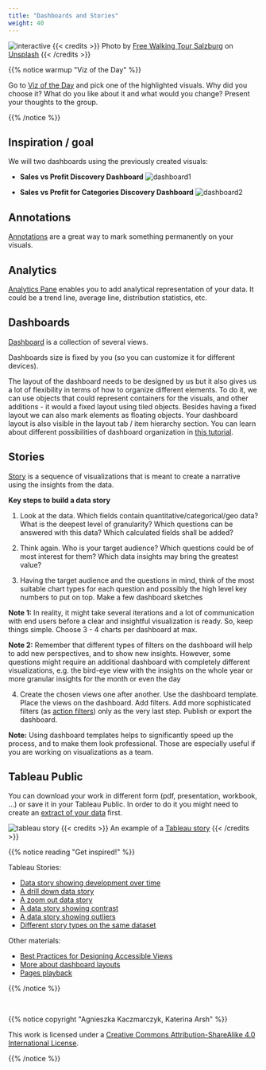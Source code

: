 ```yaml
---
title: "Dashboards and Stories"
weight: 40
---
```


![interactive](/images/manipulation.jpg)
{{< credits >}}
Photo by <a href="https://unsplash.com/@freewalkingtoursalzburg?utm_source=unsplash&utm_medium=referral&utm_content=creditCopyText">Free Walking Tour Salzburg</a> on <a href="https://unsplash.com/s/photos/puppet?utm_source=unsplash&utm_medium=referral&utm_content=creditCopyText">Unsplash</a>
{{< /credits >}}

{{% notice warmup "Viz of the Day" %}}

Go to [Viz of the Day](https://public.tableau.com/app/discover/viz-of-the-day) and pick one of the highlighted visuals. Why did you choose it? What do you like about it and what would you change? Present your thoughts to the group.

{{% /notice %}}


## Inspiration / goal
We will two dashboards using the previously created visuals:

- **Sales vs Profit Discovery Dashboard**
![dashboard1](/images/discovery_dashboard1.png)

- **Sales vs Profit for Categories Discovery Dashboard**
![dashboard2](/images/discovery_dashboard2.png)

## Annotations
[Annotations](https://help.tableau.com/current/pro/desktop/en-us/annotations_annotations_add.htm) are a great way to mark something permanently on your visuals. 

## Analytics
[Analytics Pane](https://help.tableau.com/current/pro/desktop/en-us/environ_workspace_analytics_pane.htm) enables you to add analytical representation of your data. It could be a trend line, average line, distribution statistics, etc.

## Dashboards
[Dashboard](https://help.tableau.com/current/pro/desktop/en-us/dashboards_create.htm) is a collection of several views. 

Dashboards size is fixed by you (so you can customize it for different devices). 

The layout of the dashboard needs to be designed by us but it also gives us a lot of flexibility in terms of how to organize different elements. To do it, we can use objects that could represent containers for the visuals, and other additions - it would a fixed layout using tiled objects. Besides having a fixed layout we can also mark elements as floating objects. Your dashboard layout is also visible in the layout tab / item hierarchy section. You can learn about different possibilities of dashboard organization in [this tutorial](https://help.tableau.com/current/pro/desktop/en-us/dashboards_organize_floatingandtiled.htm). 

## Stories
[Story](https://help.tableau.com/current/pro/desktop/en-us/stories.htm) is a sequence of visualizations that is meant to create a narrative using the insights from the data.

**Key steps to build a data story**

1. Look at the data. Which fields contain quantitative/categorical/geo data? What is the deepest level of granularity? Which questions can be answered with this data? Which calculated fields shall be added?

2. Think again. Who is your target audience? Which questions could be of most interest for them? Which data insights may bring the greatest value? 

3. Having the target audience and the questions in mind, think of the most suitable chart types for each question and possibly the high level key numbers to put on top. Make a few dashboard sketches

**Note 1:** In reality, it might take several iterations and a lot of communication with end users before a clear and insightful visualization is ready. So, keep things simple. Choose 3 - 4 charts per dashboard at max.

**Note 2:** Remember that different types of filters on the dashboard will help to add new perspectives, and to show new insights. However, some questions might require an additional dashboard with completely different visualizations, e.g. the bird-eye view with the insights on the whole year or more granular insights for the month or even the day 

4. Create the chosen views one after another. Use the dashboard template. Place the views on the dashboard. Add filters. Add more sophisticated filters (as [action filters](https://help.tableau.com/current/pro/desktop/en-us/actions_filter.htm)) only as the very last step. Publish or export the dashboard.

**Note:** Using dashboard templates helps to significantly speed up the process, and to make them look professional. Those are especially useful if you are working on visualizations as a team.

## Tableau Public
You can download your work in different form (pdf, presentation, workbook, ...) or save it in your Tableau Public. In order to do it you might need to create an [extract of your data](https://help.tableau.com/current/pro/desktop/en-us/extracting_data.htm) first.


![tableau story](/images/tableau_story.jpg)
{{< credits >}}
An example of a <a href="http://localhost:1313/07-tableau/dashboards-stories.html">Tableau story</a>
{{< /credits >}}

{{% notice reading "Get inspired!" %}}

Tableau Stories:
- [Data story showing development over time](https://public.tableau.com/app/profile/andy.kriebel/viz/EPLInjuries/InjuryCrisis)<br>
- [A drill down data story](https://public.tableau.com/app/profile/david.newman/viz/TheSimpsonsVizipedia/VisualizingTheSimpsons)<br>
- [A zoom out data story](https://public.tableau.com/app/profile/peacockworks/viz/VancouverCyclists/VancouverCyclists)<br>
- [A data story showing contrast](https://public.tableau.com/app/profile/robertrouse/viz/Pyramids_1/EgyptianPyramids)<br>
- [A data story showing outliers](https://public.tableau.com/profile/steph.baranya#!/vizhome/AdultVersion_final/SOSChildrensVillagesX-MasCampaignSantaGetInvolvedDonate)<br>
- [Different story types on the same dataset](https://public.tableau.com/app/profile/ben.jones/viz/WorldPopulationDay/1_ChangeOverTime?:embed=y&amp;:display_count=yes)

Other materials:
- [Best Practices for Designing Accessible Views](https://help.tableau.com/current/pro/desktop/en-us/accessibility_best_practice.htm)
- [More about dashboard layouts](https://www.thedataschool.co.uk/joe-beaven/layout-containers-how-to-get-your-item-hierarchy-under-control)
- [Pages playback](https://help.tableau.com/current/reader/desktop/en-us/pages_shelf.htm)

{{% /notice %}}

<br>

{{% notice copyright "Agnieszka Kaczmarczyk, Katerina Arsh" %}}

This work is licensed under a [Creative Commons Attribution-ShareAlike 4.0 International License](https://creativecommons.org/licenses/by-sa/4.0/).

{{% /notice %}}